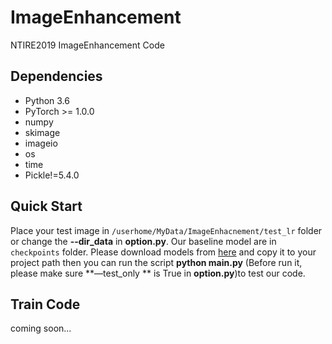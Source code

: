 # ImageEnhancement

NTIRE2019 ImageEnhancement Code

## Dependencies

- Python 3.6
- PyTorch >= 1.0.0
- numpy
- skimage
- imageio
- os
- time
- Pickle!=5.4.0

## Quick Start

Place your test image in ``/userhome/MyData/ImageEnhacnement/test_lr`` folder or change the **--dir_data** in **option.py**. Our baseline model are in ``checkpoints`` folder. Please download models  from [here](https://drive.google.com/drive/folders/1RZ1LcLeXAbeSUvlsovccpi-WJTYBpbv2?usp=sharing) and copy it to your project path then you can run the script **python main.py** (Before run it, please make sure **—test_only ** is True in **option.py**)to test our code.

## Train Code

coming soon...
